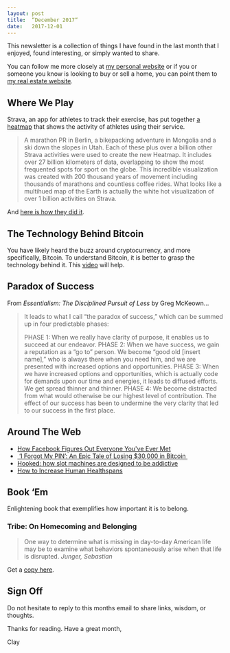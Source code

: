 ```yaml
---
layout: post
title:  “December 2017“
date:   2017-12-01
---
```


This newsletter is a collection of things I have found in the last month that I enjoyed, found interesting, or simply wanted to share.

You can follow me more closely at [my personal website](http://claycarson.net "Personal Website") or if you or someone you know is looking to buy or sell a home, you can point them to [my real estate website](http://claycarson.com "Business Website ").

## Where We Play

Strava, an app for athletes to track their exercise, has put together [a heatmap](https://blog.strava.com/galleries/heatmap/ "Strava Heatmap") that shows the activity of athletes using their service.

> A marathon PR in Berlin, a bikepacking adventure in Mongolia and a ski down the slopes in Utah. Each of these plus over a billion other Strava activities were used to create the new Heatmap. It includes over 27 billion kilometers of data, overlapping to show the most frequented spots for sport on the globe. This incredible visualization was created with 200 thousand years of movement including thousands of marathons and countless coffee rides. What looks like a multihued map of the Earth is actually the white hot visualization of over 1 billion activities on Strava.

And [here is how they did it](https://medium.com/strava-engineering/the-global-heatmap-now-6x-hotter-23fc01d301de?_branch_match_id=348555951834760884 "Strava Heatmap Engineering").

## The Technology Behind Bitcoin

You have likely heard the buzz around cryptocurrency, and more specifically, Bitcoin. To understand Bitcoin, it is better to grasp the technology behind it. This [video](https://www.youtube.com/watch?v=_160oMzblY8&app=desktop "video") will help.

## Paradox of Success

From _Essentialism: The Disciplined Pursuit of Less_ by Greg McKeown…

> It leads to what I call “the paradox of success,” which can be summed up in four predictable phases: 
> 
> PHASE 1: When we really have clarity of purpose, it enables us to succeed at our endeavor. 
> PHASE 2: When we have success, we gain a reputation as a “go to” person. We become “good old [insert name],” who is always there when you need him, and we are presented with increased options and opportunities. 
> PHASE 3: When we have increased options and opportunities, which is actually code for demands upon our time and energies, it leads to diffused efforts. We get spread thinner and thinner.
> PHASE 4: We become distracted from what would otherwise be our highest level of contribution. The effect of our success has been to undermine the very clarity that led to our success in the first place. 

## Around The Web

- [How Facebook Figures Out Everyone You've Ever Met](https://gizmodo.com/how-facebook-figures-out-everyone-youve-ever-met-1819822691 "How Facebook Figures Out Everyone You've Ever Met")
- [ ‘I Forgot My PIN’: An Epic Tale of Losing $30,000 in Bitcoin ](https://www.wired.com/story/i-forgot-my-pin-an-epic-tale-of-losing-dollar30000-in-bitcoin/ "‘I Forgot My PIN’: An Epic Tale of Losing $30,000 in Bitcoin")
- [Hooked: how slot machines are designed to be addictive](https://www.theguardian.com/australia-news/datablog/ng-interactive/2017/sep/28/hooked-how-pokies-are-designed-to-be-addictive "Hooked: how slot machines are designed to be addictive")
- [How to Increase Human Healthspans](https://www.youtube.com/watch?v=MjdpR-TY6QU "How to Increase Human Healthspans")

## Book ‘Em

Enlightening book that exemplifies how important it is to belong.

### Tribe: On Homecoming and Belonging 

> One way to determine what is missing in day-to-day American life may be to examine what behaviors spontaneously arise when that life is disrupted.
> _Junger, Sebastian_

Get a [copy here](https://www.amazon.com/Tribe-Homecoming-Belonging-Sebastian-Junger/dp/1455566381/ref=asap_bc?ie=UTF8 "Tribe: On Homecoming and Belonging").

## Sign Off

Do not hesitate to reply to this months email to share links, wisdom, or thoughts.

Thanks for reading. Have a great month,

Clay